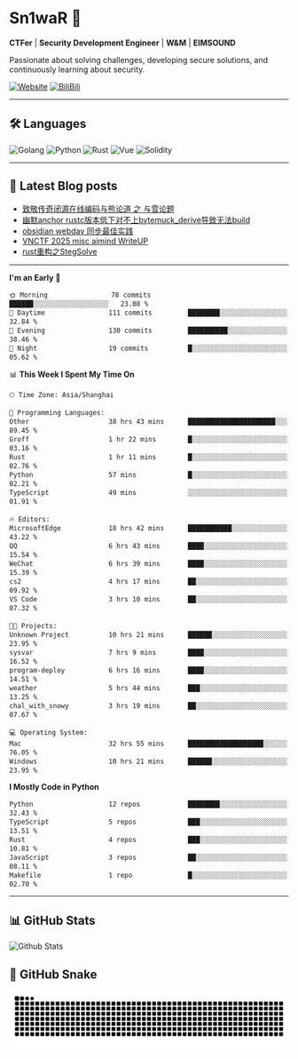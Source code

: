 # Sn1waR 👋

**CTFer** | **Security Development Engineer** | **W&M** | **EIMSOUND**

Passionate about solving challenges, developing secure solutions, and continuously learning about security.

[![Website](https://img.shields.io/website?url=https%3A%2F%2Fwww.snowywar.top)](https://www.snowywar.top) 
[![BiliBili](https://img.shields.io/badge/BiliBili-哔哩哔哩-00A1D6?style=flat&logo=bilibili&logoColor=white)](https://space.bilibili.com/8389161)  

---

## 🛠️ Languages
![Golang](https://img.shields.io/badge/-Golang-00ADD8?style=flat&logo=go&logoColor=white)
![Python](https://img.shields.io/badge/-Python-3776AB?style=flat&logo=python&logoColor=white)
![Rust](https://img.shields.io/badge/-Rust-000000?style=flat&logo=rust&logoColor=white)
![Vue](https://img.shields.io/badge/-Vue.js-4FC08D?style=flat&logo=vue.js&logoColor=white)
![Solidity](https://img.shields.io/badge/-Solidity-363636?style=flat&logo=solidity&logoColor=white)

---
## 📖 Latest Blog posts
<!-- BLOG-POST-LIST:START -->
- [致敬传奇闭源在线编码与熊论道 之 与雪论题](https://www.snowywar.top/4590.html)
- [幽默anchor rustc版本低下对不上bytemuck_derive导致无法build](https://www.snowywar.top/4587.html)
- [obsidian webdav 同步最佳实践](https://www.snowywar.top/4555.html)
- [VNCTF 2025 misc aimind WriteUP](https://www.snowywar.top/4546.html)
- [rust重构之StegSolve](https://www.snowywar.top/4541.html)
<!-- BLOG-POST-LIST:END -->
---
<!--START_SECTION:waka-->
**I'm an Early 🐤** 

```text
🌞 Morning                78 commits          ██████░░░░░░░░░░░░░░░░░░░   23.08 % 
🌆 Daytime                111 commits         ████████░░░░░░░░░░░░░░░░░   32.84 % 
🌃 Evening                130 commits         ██████████░░░░░░░░░░░░░░░   38.46 % 
🌙 Night                  19 commits          █░░░░░░░░░░░░░░░░░░░░░░░░   05.62 % 
```


📊 **This Week I Spent My Time On** 

```text
🕑︎ Time Zone: Asia/Shanghai

💬 Programming Languages: 
Other                    38 hrs 43 mins      ██████████████████████░░░   89.45 % 
Groff                    1 hr 22 mins        █░░░░░░░░░░░░░░░░░░░░░░░░   03.16 % 
Rust                     1 hr 11 mins        █░░░░░░░░░░░░░░░░░░░░░░░░   02.76 % 
Python                   57 mins             █░░░░░░░░░░░░░░░░░░░░░░░░   02.21 % 
TypeScript               49 mins             ░░░░░░░░░░░░░░░░░░░░░░░░░   01.91 % 

🔥 Editors: 
MicrosoftEdge            18 hrs 42 mins      ███████████░░░░░░░░░░░░░░   43.22 % 
QQ                       6 hrs 43 mins       ████░░░░░░░░░░░░░░░░░░░░░   15.54 % 
WeChat                   6 hrs 39 mins       ████░░░░░░░░░░░░░░░░░░░░░   15.39 % 
cs2                      4 hrs 17 mins       ██░░░░░░░░░░░░░░░░░░░░░░░   09.92 % 
VS Code                  3 hrs 10 mins       ██░░░░░░░░░░░░░░░░░░░░░░░   07.32 % 

🐱‍💻 Projects: 
Unknown Project          10 hrs 21 mins      ██████░░░░░░░░░░░░░░░░░░░   23.95 % 
sysvar                   7 hrs 9 mins        ████░░░░░░░░░░░░░░░░░░░░░   16.52 % 
program-deploy           6 hrs 16 mins       ████░░░░░░░░░░░░░░░░░░░░░   14.51 % 
weather                  5 hrs 44 mins       ███░░░░░░░░░░░░░░░░░░░░░░   13.25 % 
chal_with_snowy          3 hrs 19 mins       ██░░░░░░░░░░░░░░░░░░░░░░░   07.67 % 

💻 Operating System: 
Mac                      32 hrs 55 mins      ███████████████████░░░░░░   76.05 % 
Windows                  10 hrs 21 mins      ██████░░░░░░░░░░░░░░░░░░░   23.95 % 
```

**I Mostly Code in Python** 

```text
Python                   12 repos            ████████░░░░░░░░░░░░░░░░░   32.43 % 
TypeScript               5 repos             ███░░░░░░░░░░░░░░░░░░░░░░   13.51 % 
Rust                     4 repos             ███░░░░░░░░░░░░░░░░░░░░░░   10.81 % 
JavaScript               3 repos             ██░░░░░░░░░░░░░░░░░░░░░░░   08.11 % 
Makefile                 1 repo              █░░░░░░░░░░░░░░░░░░░░░░░░   02.70 % 
```




<!--END_SECTION:waka-->
---

## 📊 GitHub Stats
![Github Stats](https://github-readme-stats.vercel.app/api?username=jiayuqi7813&show_icons=true&theme=radical)

## 🐍 GitHub Snake
<picture>
  <source media="(prefers-color-scheme: dark)" srcset="https://raw.githubusercontent.com/jiayuqi7813/jiayuqi7813/output/github-contribution-grid-snake-dark.svg">
  <source media="(prefers-color-scheme: light)" srcset="https://raw.githubusercontent.com/jiayuqi7813/jiayuqi7813/output/github-contribution-grid-snake.svg">
  <img alt="github contribution grid snake animation" src="https://raw.githubusercontent.com/jiayuqi7813/jiayuqi7813/output/github-contribution-grid-snake.svg">
</picture>

